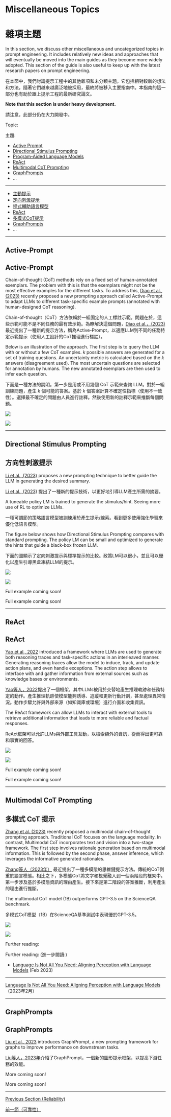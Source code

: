 # Miscellaneous Topics

# 雜項主題

In this section, we discuss other miscellaneous and uncategorized topics in prompt engineering. It includes relatively new ideas and approaches that will eventually be moved into the main guides as they become more widely adopted. This section of the guide is also useful to keep up with the latest research papers on prompt engineering.

在本節中，我們討論提示工程中的其他雜項和未分類主題。它包括相對較新的想法和方法，隨著它們越來越廣泛地被採用，最終將被移入主要指南中。本指南的這一部分也有助於跟上提示工程的最新研究論文。

**Note that this section is under heavy development.**

請注意，此部分仍在大力開發中。

Topic:

主題:

- [Active Prompt](#active-prompt)
- [Directional Stimulus Prompting](#directional-stimulus-prompting)
- [Program-Aided Language Models](#program-aided-language-models)
- [ReAct](#react)
- [Multimodal CoT Prompting](#multimodal-prompting)
- [GraphPrompts](#graphprompts)
- ...


---

- [主動提示](#主動提示)
- [定向刺激提示](#定向刺激提示)
- [程式輔助語言模型](#程式輔助語言模型)
- [ReAct](#ReAct)
- [多模式CoT提示](#多模式提示)
- [GraphPrompts](#GraphPrompts)
- ...

---

## Active-Prompt

## Active-Prompt

Chain-of-thought (CoT) methods rely on a fixed set of human-annotated exemplars. The problem with this is that the exemplars might not be the most effective examples for the different tasks. To address this, [Diao et al., (2023)](https://arxiv.org/pdf/2302.12246.pdf) recently proposed a new prompting approach called Active-Prompt to adapt LLMs to different task-specific example prompts (annotated with human-designed CoT reasoning).

Chain-of-thought（CoT）方法依賴於一組固定的人工標註示範。問題在於，這些示範可能不是不同任務的最有效示範。為瞭解決這個問題，[Diao et al.，(2023)](https://arxiv.org/pdf/2302.12246.pdf)最近提出了一種新的提示方法，稱為Active-Prompt，以適應LLM到不同的任務特定示範提示（使用人工設計的CoT推理進行標註）。

Below is an illustration of the approach. The first step is to query the LLM with or without a few CoT examples. *k* possible answers are generated for a set of training questions. An uncertainty metric is calculated based on the *k* answers (disagreement used). The most uncertain questions are selected for annotation by humans. The new annotated exemplars are then used to infer each question. 

下面是一種方法的說明。第一步是用或不用幾個 CoT 示範來查詢 LLM。對於一組訓練問題，產生 *k* 個可能的答案。基於 *k* 個答案計算不確定性指標（使用不一致性）。選擇最不確定的問題由人員進行註釋。然後使用新的註釋示範來推斷每個問題。

![](../img/active-prompt.png)

![](../img/active-prompt.png)

---

## Directional Stimulus Prompting

## 方向性刺激提示

[Li et al., (2023)](https://arxiv.org/abs/2302.11520) proposes a new prompting technique to better guide the LLM in generating the desired summary.

[Li et al., (2023)](https://arxiv.org/abs/2302.11520) 提出了一種新的提示技術，以更好地引導LLM產生所需的摘要。

A tuneable policy LM is trained to generate the stimulus/hint. Seeing more use of RL to optimize LLMs.

一種可調節的策略語言模型被訓練用於產生提示/線索。看到更多使用強化學習來優化低語言模型。

The figure below shows how Directional Stimulus Prompting compares with standard prompting. The policy LM can be small and optimized to generate the hints that guide a black-box frozen LLM.

下面的圖顯示了定向刺激提示與標準提示的比較。政策LM可以很小，並且可以優化以產生引導黑盒凍結LLM的提示。

![](../img/dsp.jpeg)

![](../img/dsp.jpeg)

Full example coming soon!

Full example coming soon!

---

## ReAct

## ReAct

[Yao et al., 2022](https://arxiv.org/abs/2210.03629) introduced a framework where LLMs are used to generate both reasoning traces and task-specific actions in an interleaved manner. Generating reasoning traces allow the model to induce, track, and update action plans, and even handle exceptions. The action step allows to interface with and gather information from external sources such as knowledge bases or environments.

[Yao等人，2022](https://arxiv.org/abs/2210.03629)提出了一個框架，其中LLMs被用於交替地產生推理軌跡和任務特定的動作。產生推理軌跡使模型能夠誘導、追蹤和更新行動計劃，甚至處理異常情況。動作步驟允許與外部來源（如知識庫或環境）進行介面和收集資訊。

The ReAct framework can allow LLMs to interact with external tools to retrieve additional information that leads to more reliable and factual responses.

ReAct框架可以允許LLMs與外部工具互動，以檢索額外的資訊，從而得出更可靠和事實的回答。

![](../img/react.png)

![](../img/react.png)

Full example coming soon!

Full example coming soon!

---

## Multimodal CoT Prompting

## 多模式 CoT 提示

[Zhang et al. (2023)](https://arxiv.org/abs/2302.00923) recently proposed a multimodal chain-of-thought prompting approach. Traditional CoT focuses on the language modality. In contrast, Multimodal CoT incorporates text and vision into a two-stage framework. The first step involves rationale generation based on multimodal information. This is followed by the second phase, answer inference, which leverages the informative generated rationales.

[Zhang等人（2023年）](https://arxiv.org/abs/2302.00923) 最近提出了一種多模態的思維鏈提示方法。傳統的CoT側重於語言模態。相比之下，多模態CoT將文字和視覺融入到一個兩階段的框架中。第一步涉及基於多模態資訊的理由產生。接下來是第二階段的答案推斷，利用產生的理由進行推斷。

The multimodal CoT model (1B) outperforms GPT-3.5 on the ScienceQA benchmark.

多模式CoT模型（1B）在ScienceQA基準測試中表現優於GPT-3.5。

![](../img/multimodal-cot.png)

![](../img/multimodal-cot.png)

Further reading:

Further reading: (進一步閱讀:)

- [Language Is Not All You Need: Aligning Perception with Language Models](https://arxiv.org/abs/2302.14045) (Feb 2023)


---

[Language Is Not All You Need: Aligning Perception with Language Models](https://arxiv.org/abs/2302.14045)（2023年2月）

---

## GraphPrompts

## GraphPrompts

[Liu et al., 2023](https://arxiv.org/abs/2302.08043) introduces GraphPrompt, a new prompting framework for graphs to improve performance on downstream tasks.

[Liu等人，2023年](https://arxiv.org/abs/2302.08043)介紹了GraphPrompt，一個新的圖形提示框架，以提高下游任務的效能。

More coming soon!

More coming soon!

---

[Previous Section (Reliability)](./prompts-reliability.md)

[前一節（可靠性）](./prompts-reliability.md)

